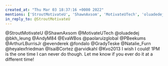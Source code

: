 ```yaml
---
created_at: "Thu Mar 03 18:37:16 +0000 2022"
mentions: ['StroutMotivateU', 'ShawnAxsom', 'MotivateUTech', 'oluadedej', 'bkh_leung', 'AndyM84', 'EvaWBos', 'paolaruizglobal', 'ArthurLBurrisJr', 'evenderek', 'fondalo', 'GradyTeske', 'Natalie_Furn', 'heyalexfriedman', 'arvidkahl', 'Kvo2013']
in_reply_to: @StroutMotivateU
---
```


@StroutMotivateU @ShawnAxsom @MotivateUTech @oluadedej @bkh_leung @AndyM84 @EvaWBos @paolaruizglobal @PBeekums @ArthurLBurrisJr @evenderek @fondalo @GradyTeske @Natalie_Furn @heyalexfriedman @IsaiBCortez @arvidkahl @Kvo2013 I wish I could! 1PM is the one time I can never do though. Let me know if you ever do it at a different time!